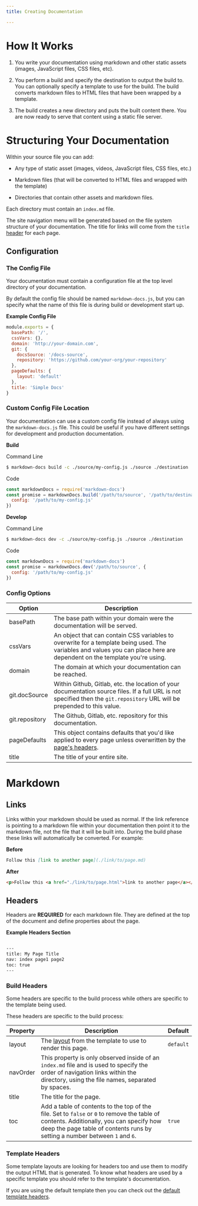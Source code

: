 ```yaml
---
title: Creating Documentation

---
```


# How It Works

1. You write your documentation using markdown and other static assets (images, JavaScript files, CSS files, etc).

2. You perform a build and specify the destination to output the build to. You can optionally specify a template to use for the build. The build converts markdown files to HTML files that have been wrapped by a template.

3. The build creates a new directory and puts the built content there. You are now ready to serve that content using a static file server.

# Structuring Your Documentation

Within your source file you can add:
 
- Any type of static asset (images, videos, JavaScript files, CSS files, etc.)

- Markdown files (that will be converted to HTML files and wrapped with the template)

- Directories that contain other assets and markdown files.

Each directory must contain an `index.md` file.

The site navigation menu will be generated based on the file system structure of your documentation. The title for links will come from the `title` [header](#headers) for each page.

## Configuration

### The Config File

Your documentation must contain a configuration file at the top level directory of your documentation.

By default the config file should be named `markdown-docs.js`, but you can specify what the name of this file is during build or development start up.

**Example Config File**

```js
module.exports = {
  basePath: '/',
  cssVars: {},
  domain: 'http://your-domain.com',
  git: {
    docsSource: '/docs-source',
    repository: 'https://github.com/your-org/your-repository'
  },
  pageDefaults: {
    layout: 'default'
  },
  title: 'Simple Docs'
}
```

### Custom Config File Location

Your documentation can use a custom config file instead of always using the `markdown-docs.js` file. This could be useful if you have different settings for development and production documentation.

**Build**

Command Line

```bash
$ markdown-docs build -c ./source/my-config.js ./source ./destination
```

Code

```js
const markdownDocs = require('markdown-docs')
const promise = markdownDocs.build('/path/to/source', '/path/to/destination', {
  config: '/path/to/my-config.js' 
})
```

**Develop**

Command Line

```bash
$ markdown-docs dev -c ./source/my-config.js ./source ./destination
```

Code

```js
const markdownDocs = require('markdown-docs')
const promise = markdownDocs.dev('/path/to/source', {
  config: '/path/to/my-config.js' 
})
```

### Config Options

| Option | Description |
| ------ | ----------- |
| basePath | The base path within your domain were the documentation will be served. |
| cssVars | An object that can contain CSS variables to overwrite for a template being used. The variables and values you can place here are dependent on the template you're using. |
| domain | The domain at which your documentation can be reached. |
| git.docSource | Within Github, Gitlab, etc. the location of your documentation source files. If a full URL is not specified then the `git.repository` URL will be prepended to this value. |
| git.repository | The Github, Gitlab, etc. repository for this documentation. |
| pageDefaults | This object contains defaults that you'd like applied to every page unless overwritten by the [page's headers](#headers). |
| title | The title of your entire site. |

# Markdown

## Links

Links within your markdown should be used as normal. If the link reference is pointing to a markdown file within your documentation then point it to the markdown file, not the file that it will be built into. During the build phase these links will automatically be converted. For example:

**Before**

```md
Follow this [link to another page](./link/to/page.md)
```

**After**

```html
<p>Follow this <a href="./link/to/page.html">link to another page</a></p>
```

## Headers

Headers are **REQUIRED** for each markdown file. They are defined at the top of the document and define properties about the page.

**Example Headers Section**

```md

---
title: My Page Title
nav: index page1 page2
toc: true
---
```

### Build Headers

Some headers are specific to the build process while others are specific to the template being used.

These headers are specific to the build process:

| Property | Description | Default |
| -------- | ----------- | ------- |
| layout | The [layout](./templates/layouts.md) from the template to use to render this page. | `default` |
| navOrder | This property is only observed inside of an `index.md` file and is used to specify the order of navigation links within the directory, using the file names, separated by spaces. | |
| title | The title for the page. | |
| toc | Add a table of contents to the top of the file. Set to `false` or `0` to remove the table of contents. Additionally, you can specify how deep the page table of contents runs by setting a number between `1` and `6`. | `true` |

### Template Headers

Some template layouts are looking for headers too and use them to modify the output HTML that is generated. To know what headers are used by a specific template you should refer to the template's documentation.

If you are using the default template then you can check out the [default template headers](../templates/default.md#page-headers).
